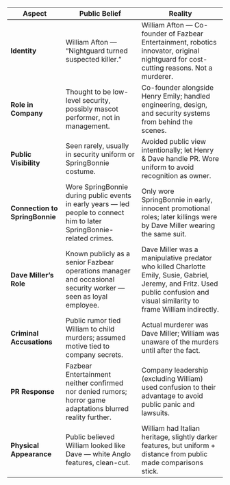 
| **Aspect**                     | **Public Belief**                                                                                                       | **Reality**                                                                                                                                                                     |
| ------------------------------ | ----------------------------------------------------------------------------------------------------------------------- | ------------------------------------------------------------------------------------------------------------------------------------------------------------------------------- |
| **Identity**                   | William Afton — “Nightguard turned suspected killer.”                                                                   | William Afton — Co-founder of Fazbear Entertainment, robotics innovator, original nightguard for cost-cutting reasons. Not a murderer.                                          |
| **Role in Company**            | Thought to be low-level security, possibly mascot performer, not in management.                                         | Co-founder alongside Henry Emily; handled engineering, design, and security systems from behind the scenes.                                                                     |
| **Public Visibility**          | Seen rarely, usually in security uniform or SpringBonnie costume.                                                       | Avoided public view intentionally; let Henry & Dave handle PR. Wore uniform to avoid recognition as owner.                                                                      |
| **Connection to SpringBonnie** | Wore SpringBonnie during public events in early years — led people to connect him to later SpringBonnie-related crimes. | Only wore SpringBonnie in early, innocent promotional roles; later killings were by Dave Miller wearing the same suit.                                                          |
| **Dave Miller’s Role**         | Known publicly as a senior Fazbear operations manager and occasional security worker — seen as loyal employee.          | Dave Miller was a manipulative predator who killed Charlotte Emily, Susie, Gabriel, Jeremy, and Fritz. Used public confusion and visual similarity to frame William indirectly. |
| **Criminal Accusations**       | Public rumor tied William to child murders; assumed motive tied to company secrets.                                     | Actual murderer was Dave Miller; William was unaware of the murders until after the fact.                                                                                       |
| **PR Response**                | Fazbear Entertainment neither confirmed nor denied rumors; horror game adaptations blurred reality further.             | Company leadership (excluding William) used confusion to their advantage to avoid public panic and lawsuits.                                                                    |
| **Physical Appearance**        | Public believed William looked like Dave — white Anglo features, clean-cut.                                             | William had Italian heritage, slightly darker features, but uniform + distance from public made comparisons stick.                                                              |